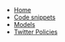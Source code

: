 - [Home](/)
- [Code snippets](code_snippets.md)
- [Models](models.md)
- [Twitter Policies](policies.md)
